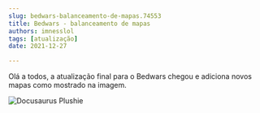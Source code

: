 ```yaml
---
slug: bedwars-balanceamento-de-mapas.74553
title: Bedwars - balanceamento de mapas
authors: imnesslol
tags: [atualização]
date: 2021-12-27

---
```


Olá a todos, a atualização final para o Bedwars chegou e adiciona novos mapas como mostrado na imagem.

<!-- truncate -->

![Docusaurus Plushie](./bw-contramão.png)